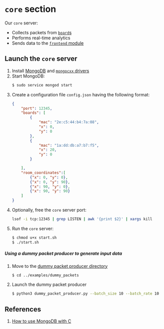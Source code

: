 # `core` section
Our `core` server:
- Collects packets from [`board`s](../../board)
- Performs real-time analytics
- Sends data to the [`frontend` module](../../frontend)

## Launch the `core` server
1. Install [MongoDB](https://docs.mongodb.com/manual/tutorial/install-mongodb-on-ubuntu/#install-mongodb-community-edition-using-deb-packages)
and [`mongocxx` drivers](http://mongocxx.org/mongocxx-v3/installation/)
1. Start MongoDB:
    ```bash
   $ sudo service mongod start 
   ```
1. Create a configuration file `config.json` having the following format:
    ```json
    {
        "port": 12345,
        "boards": [
            {
                "mac": "2e:c5:44:b4:7a:08",
                "x": 0,
                "y": 0 
            },
            {
                "mac": "1a:dd:db:a7:b7:f5",
                "x": 20,
                "y": 0 
            }

        ],
        "room_coordinates":[
            {"x": 0, "y": 0},
            {"x": 0, "y": 90},
            {"x": 90, "y": 0},
            {"x": 90, "y": 90}
        ]
    }
    ```
1. Optionally, free the `core` server port:
    ```bash
   lsof -i tcp:12345 | grep LISTEN | awk '{print $2}' | xargs kill
   ```
1. Run the `core` server:
    ```bash
    $ chmod u+x start.sh
    $ ./start.sh
    ```

##### Using a dummy packet producer to generate input data
1. Move to the [dummy packet producer directory](../examples/dummy_packets)
    ```bash
    $ cd ../examples/dummy_packets
    ```
1. Launch the dummy packet producer
    ```bash
    $ python3 dummy_packet_producer.py --batch_size 10 --batch_rate 10 --protobuf --out_file batch.txt 127.0.0.1 12345
    ```

## References 
1. [How to use MongoDB with C](http://mongoc.org/libmongoc/current/tutorial.html#starting-mongodb)
